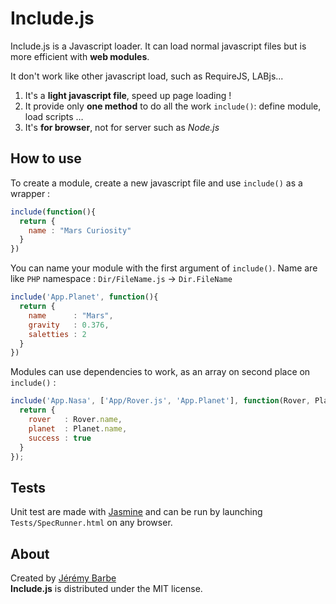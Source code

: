 # Include.js

Include.js is a Javascript loader. It can load normal javascript files but is more efficient with **web modules**.

It don't work like other javascript load, such as RequireJS, LABjs...

1. It's a **light javascript file**, speed up page loading !
2. It provide only **one method** to do all the work `include()`: define module, load scripts …
3. It's **for browser**, not for server such as *Node.js*

## How to use

To create a module, create a new javascript file and use `include()` as a wrapper :

```javascript
include(function(){
  return {
    name : "Mars Curiosity"
  }
})
```

You can name your module with the first argument of `include()`.  Name are like `PHP` namespace : `Dir/FileName.js` -> `Dir.FileName`

```javascript
include('App.Planet', function(){
  return {
    name      : "Mars",
    gravity   : 0.376,
    saletties : 2
  }
})
```

Modules can use dependencies to work, as an array on second place on `include()` :

```javascript
include('App.Nasa', ['App/Rover.js', 'App.Planet'], function(Rover, Planet){
  return {
    rover   : Rover.name,
    planet  : Planet.name,
    success : true 
  }
});
```


## Tests

Unit test are made with [Jasmine](http://pivotal.github.com/jasmine/) and can be run by launching `Tests/SpecRunner.html` on any browser.


## About

Created by [Jérémy Barbe](htt://www.shwaark.com)  
**Include.js** is distributed under the MIT license.